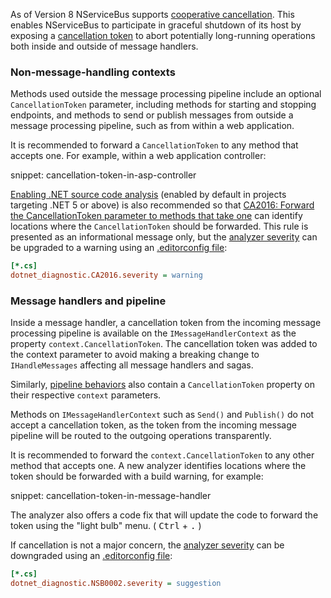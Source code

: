 As of Version 8 NServiceBus supports [cooperative cancellation](https://docs.microsoft.com/en-us/dotnet/standard/parallel-programming/task-cancellation). This enables NServiceBus to participate in graceful shutdown of its host by exposing a [cancellation token](https://docs.microsoft.com/en-us/dotnet/api/system.threading.cancellationtoken) to abort potentially long-running operations both inside and outside of message handlers.

### Non-message-handling contexts

Methods used outside the message processing pipeline include an optional `CancellationToken` parameter, including methods for starting and stopping endpoints, and methods to send or publish messages from outside a message processing pipeline, such as from within a web application.

It is recommended to forward a `CancellationToken` to any method that accepts one. For example, within a web application controller:

snippet: cancellation-token-in-asp-controller

[Enabling .NET source code analysis](https://docs.microsoft.com/en-us/dotnet/fundamentals/code-analysis/overview) (enabled by default in projects targeting .NET 5 or above) is also recommended so that [CA2016: Forward the CancellationToken parameter to methods that take one](https://docs.microsoft.com/en-us/dotnet/fundamentals/code-analysis/quality-rules/ca2016) can identify locations where the `CancellationToken` should be forwarded. This rule is presented as an informational message only, but the [analyzer severity](https://docs.microsoft.com/en-us/visualstudio/code-quality/use-roslyn-analyzers#configure-severity-levels) can be upgraded to a warning using an [.editorconfig file](https://editorconfig.org/):

```ini
[*.cs]
dotnet_diagnostic.CA2016.severity = warning
```

### Message handlers and pipeline

Inside a message handler, a cancellation token from the incoming message processing pipeline is available on the `IMessageHandlerContext` as the property `context.CancellationToken`. The cancellation token was added to the context parameter to avoid making a breaking change to `IHandleMessages` affecting all message handlers and sagas.

Similarly, [pipeline behaviors](/nservicebus/pipeline/manipulate-with-behaviors.md) also contain a `CancellationToken` property on their respective `context` parameters.

Methods on `IMessageHandlerContext` such as `Send()` and `Publish()` do not accept a cancellation token, as the token from the incoming message pipeline will be routed to the outgoing operations transparently.

It is recommended to forward the `context.CancellationToken` to any other method that accepts one. A new analyzer identifies locations where the token should be forwarded with a build warning, for example:

snippet: cancellation-token-in-message-handler

The analyzer also offers a code fix that will update the code to forward the token using the "light bulb" menu. ( <kbd>Ctrl</kbd> + <kbd>.</kbd> )

If cancellation is not a major concern, the [analyzer severity](https://docs.microsoft.com/en-us/visualstudio/code-quality/use-roslyn-analyzers#configure-severity-levels) can be downgraded using an [.editorconfig file](https://editorconfig.org/):

```ini
[*.cs]
dotnet_diagnostic.NSB0002.severity = suggestion
```
